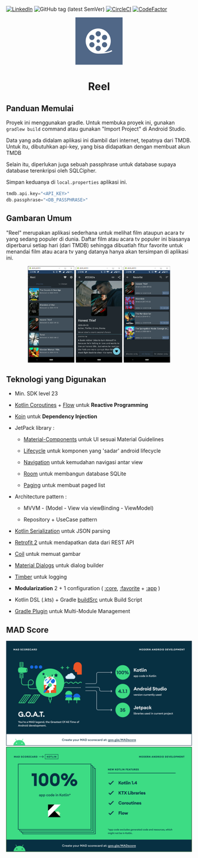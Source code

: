<!--
 Using https://github.com/othneildrew/Best-README-Template for this README~
-->

[![LinkedIn][linkedin-shield]][linkedin-url] 
![GitHub tag (latest SemVer)](https://img.shields.io/github/v/tag/alvarodwi/reel?color=40BA12&label=version)
[![CircleCI](https://circleci.com/gh/circleci/circleci-docs.svg?style=shield)](https://circleci.com/gh/alvarodwi/Reel)
[![CodeFactor](https://www.codefactor.io/repository/github/alvarodwi/reel/badge)](https://www.codefactor.io/repository/github/alvarodwi/reel)

<p align="center">
    <img src="app/src/main/ic_launcher-playstore.png" alt="Logo" width="128" height="128">
</p>
<h1 align="center">Reel</h1>

<!-- GETTING STARTED -->

## Panduan Memulai

Proyek ini menggunakan gradle. Untuk membuka proyek ini, gunakan
`gradlew build` command atau gunakan "Import Project" di Android Studio.

Data yang ada didalam aplikasi ini diambil dari internet, tepatnya dari TMDB. Untuk itu, dibutuhkan api-key, yang bisa didapatkan dengan membuat akun TMDB

Selain itu, diperlukan juga sebuah passphrase untuk database supaya database terenkripsi oleh SQLCipher.

Simpan keduanya di ```local.properties``` aplikasi ini.

```kotlin
tmdb.api.key="<API_KEY>"
db.passphrase="<DB_PASSPHRASE>"
```

## Gambaran Umum

"Reel" merupakan aplikasi sederhana untuk melihat film ataupun acara tv yang sedang populer di dunia. Daftar film atau acara tv populer ini biasanya diperbarui setiap hari (dari TMDB) sehingga dibuatlah fitur favorite untuk menandai film atau acara tv yang datanya hanya akan tersimpan di aplikasi ini.

<div align="center">
<img src="screenshots/reel_home.png" width="25%" />
<img src="screenshots/reel_detail.png" width="25%" />
<img src="screenshots/reel_favorite.png" width="25%" />
</div>

## Teknologi yang Digunakan

- Min. SDK level 23

- [Kotlin Coroutines](https://github.com/Kotlin/kotlinx.coroutines) + [Flow](https://kotlin.github.io/kotlinx.coroutines/kotlinx-coroutines-core/kotlinx.coroutines.flow/) untuk **Reactive Programming**

- [Koin](https://github.com/InsertKoinIO/koin) untuk **Dependency Injection**

- JetPack library :
  
  - [Material-Components](https://github.com/material-components/material-components-android) untuk UI sesuai Material Guidelines
  
  - [Lifecycle](https://developer.android.com/jetpack/androidx/releases/lifecycle) untuk komponen yang 'sadar' android lifecycle
  
  - [Navigation](https://developer.android.com/jetpack/androidx/releases/navigation) untuk kemudahan navigasi antar view
  
  - [Room](https://developer.android.com/jetpack/androidx/releases/room) untuk membangun database SQLite
  
  - [Paging](https://developer.android.com/jetpack/androidx/releases/paging) untuk membuat paged list

- Architecture pattern :
  
  - MVVM - (Model - View via viewBinding - ViewModel)
  
  - Repository + UseCase pattern

- [Kotlin Serialization](https://github.com/Kotlin/kotlinx.serialization) untuk JSON parsing

- [Retrofit 2](https://github.com/square/retrofit) untuk mendapatkan data dari REST API

- [Coil](https://github.com/coil-kt/coil) untuk memuat gambar

- [Material Dialogs](https://github.com/afollestad/material-dialogs) untuk dialog builder

- [Timber](https://github.com/JakeWharton/timber) untuk logging

- **Modularization** 2 + 1 configuration ( [:core](core/), [:favorite](favorite/) + [:app](app/) )

- Kotlin DSL (.kts) + Gradle [buildSrc](buildSrc/) untuk Build Script

- [Gradle Plugin](buildSrc/src/main/kotlin/me/dicoding/bajp/reel/ReelCustomPlugin.kt) untuk Multi-Module Management

## MAD Score

<img src="screenshots/mad_score_summary.png" />

<img src="screenshots/mad_score_kotlin.png" />

[linkedin-shield]: https://img.shields.io/badge/-LinkedIn-black.svg?style=flat-square&logo=linkedin&colorB=555
[linkedin-url]: https://linkedin.com/in/alvarodwi